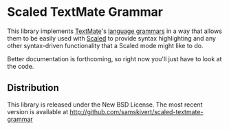 # Scaled TextMate Grammar

This library implements [TextMate]'s [language grammars] in a way that allows them to be easily
used with [Scaled] to provide syntax highlighting and any other syntax-driven functionality that a
Scaled mode might like to do.

Better documentation is forthcoming, so right now you'll just have to look at the code.

## Distribution

This library is released under the New BSD License. The most recent version is available at
http://github.com/samskivert/scaled-textmate-grammar

[TextMate]: http://macromates.com/
[Scaled]: https://github.com/samskivert/scaled
[language grammars]: http://manual.macromates.com/en/language_grammars
